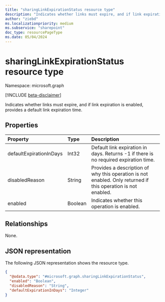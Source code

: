 ```yaml
---
title: "sharingLinkExpirationStatus resource type"
description: "Indicates whether links must expire, and if link expiration is enabled, provides a default link expiration time."
author: "ziebd"
ms.localizationpriority: medium
ms.subservice: "sharepoint"
doc_type: resourcePageType
ms.date: 05/04/2024
---
```


# sharingLinkExpirationStatus resource type

Namespace: microsoft.graph

[!INCLUDE [beta-disclaimer](../../includes/beta-disclaimer.md)]

Indicates whether links must expire, and if link expiration is enabled, provides a default link expiration time.

## Properties

|Property|Type|Description|
|:---|:---|:---|
|defaultExpirationInDays|Int32|Default link expiration in days. Returns -1 if there is no required expiration time.|
|disabledReason|String|Provides a description of why this operation is not enabled. Only returned if this operation is not enabled.|
|enabled|Boolean|Indicates whether this operation is enabled.|

## Relationships

None.

## JSON representation

The following JSON representation shows the resource type.
<!-- {
  "blockType": "resource",
  "@odata.type": "microsoft.graph.sharingLinkExpirationStatus"
}
-->
``` json
{
  "@odata.type": "#microsoft.graph.sharingLinkExpirationStatus",
  "enabled": "Boolean",
  "disabledReason": "String",
  "defaultExpirationInDays": "Integer"
}
```

